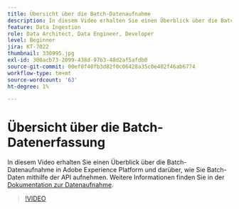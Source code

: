```yaml
---
title: Übersicht über die Batch-Datenaufnahme
description: In diesem Video erhalten Sie einen Überblick über die Batch-Aufnahme in Adobe Experience Platform und darüber, wie Sie Batch-Daten mithilfe der API aufnehmen.
feature: Data Ingestion
role: Data Architect, Data Engineer, Developer
level: Beginner
jira: KT-7022
thumbnail: 330995.jpg
exl-id: 300acb73-2099-438d-97b3-48d2af5afdb0
source-git-commit: 00ef0f40fb3d82f0c06428a35c0e402f46ab6774
workflow-type: tm+mt
source-wordcount: '63'
ht-degree: 1%

---
```


# Übersicht über die Batch-Datenerfassung

In diesem Video erhalten Sie einen Überblick über die Batch-Datenaufnahme in Adobe Experience Platform und darüber, wie Sie Batch-Daten mithilfe der API aufnehmen. Weitere Informationen finden Sie in der [Dokumentation zur Datenaufnahme](https://experienceleague.adobe.com/docs/experience-platform/ingestion/home.html?lang=de).

>[!VIDEO](https://video.tv.adobe.com/v/330995?learn=on)
